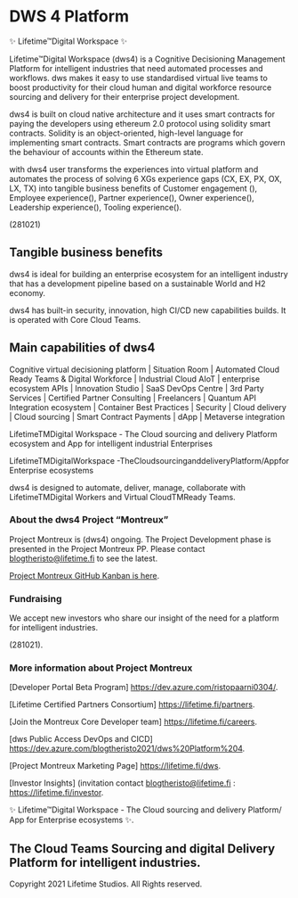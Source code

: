 # DWS 4 Platform

✨ Lifetime™Digital Workspace ✨

Lifetime™Digital Workspace (dws4) is a Cognitive Decisioning Management Platform for intelligent industries that need automated processes and workflows. dws makes it easy to use standardised virtual live teams to boost productivity for their cloud human and digital workforce resource sourcing and delivery for their enterprise project development. 

dws4 is built on cloud native architecture and it uses smart contracts for paying the developers using ethereum 2.0 protocol using solidity smart contracts. Solidity is an object-oriented, high-level language for implementing smart contracts. Smart contracts are programs which govern the behaviour of accounts within the Ethereum state.

with dws4 user transforms the experiences into virtual platform and automates the process of solving 6 XGs experience gaps (CX, EX, PX, OX, LX, TX) into tangible business benefits of Customer engagement (), Employee experience(), Partner experience(), Owner experience(), Leadership experience(), Tooling experience().

(281021) 
 ## Tangible business benefits
dws4 is ideal for building an enterprise ecosystem for an intelligent industry that has a development pipeline based on a sustainable World and H2 economy.

dws4 has built-in security, innovation, high CI/CD new capabilities builds. It is operated with Core Cloud Teams.

## Main capabilities of dws4

Cognitive virtual decisioning platform | Situation Room | Automated Cloud Ready Teams & Digital Workforce | Industrial Cloud AIoT | enterprise ecosystem APIs | Innovation Studio | SaaS DevOps Centre | 3rd Party Services | Certified Partner Consulting | Freelancers | Quantum API Integration ecosystem | Container Best Practices | Security | Cloud delivery | Cloud sourcing | Smart Contract Payments | dApp | Metaverse integration 

LifetimeTMDigital Workspace - The Cloud sourcing and delivery Platform ecosystem and App for intelligent industrial Enterprises

LifetimeTMDigitalWorkspace -TheCloudsourcinganddeliveryPlatform/Appfor Enterprise ecosystems

dws4 is designed to automate, deliver, manage, collaborate with LifetimeTMDigital Workers and Virtual CloudTMReady Teams.

### About the dws4 Project “Montreux”

Project Montreux is (dws4) ongoing. The Project Development phase is presented in the Project Montreux PP. Please contact blogtheristo@lifetime.fi to see the latest.

[Project Montreux GitHub Kanban is here](<https://github.com/blogtheristo/dws/projects/1>).

### Fundraising

We accept new investors who share our insight of the need for a platform for intelligent industries.

(281021).

### More information about Project Montreux

[Developer Portal Beta Program] <https://dev.azure.com/ristopaarni0304/>. 

[Lifetime Certified Partners Consortium] <https://lifetime.fi/partners>. 

[Join the Montreux Core Developer team] <https://lifetime.fi/careers>. 

[dws Public Access DevOps and CICD] <https://dev.azure.com/blogtheristo2021/dws%20Platform%204>. 

[Project Montreux Marketing Page] <https://lifetime.fi/dws>. 

[Investor Insights] (invitation contact blogtheristo@lifetime.fi : <https://lifetime.fi/investor>. 

✨ Lifetime™Digital Workspace  - The Cloud sourcing and delivery Platform/ App for Enterprise ecosystems ✨. 

## The Cloud Teams Sourcing and digital Delivery Platform for intelligent industries. 



Copyright 2021 Lifetime Studios. All Rights reserved.
